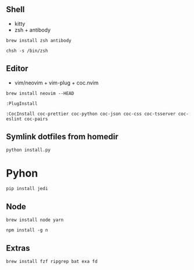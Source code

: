 ## Shell
- kitty
- zsh + antibody

`brew install zsh antibody`

`chsh -s /bin/zsh`

## Editor
- vim/neovim + vim-plug + coc.nvim

`brew install neovim --HEAD`

`:PlugInstall`

`:CocInstall coc-prettier coc-python coc-json coc-css coc-tsserver coc-eslint coc-pairs`

## Symlink dotfiles from homedir
`python install.py`

# Pyhon
`pip install jedi`

## Node
`brew install node yarn`

`npm install -g n`

## Extras
`brew install fzf ripgrep bat exa fd`
